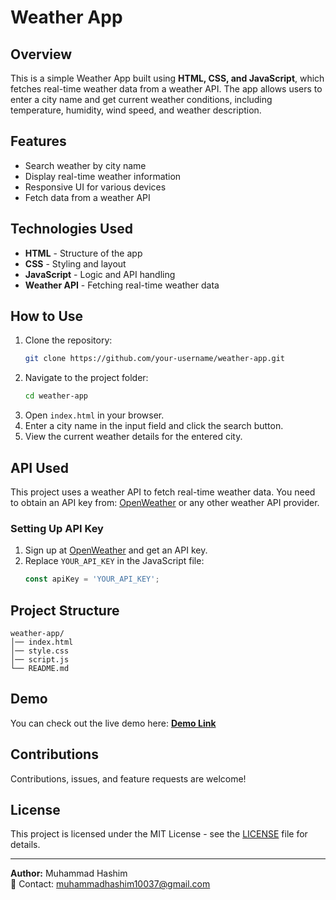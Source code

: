 # Weather App

## Overview

This is a simple Weather App built using **HTML, CSS, and JavaScript**, which fetches real-time weather data from a weather API. The app allows users to enter a city name and get current weather conditions, including temperature, humidity, wind speed, and weather description.

## Features

- Search weather by city name
- Display real-time weather information
- Responsive UI for various devices
- Fetch data from a weather API

## Technologies Used

- **HTML** - Structure of the app
- **CSS** - Styling and layout
- **JavaScript** - Logic and API handling
- **Weather API** - Fetching real-time weather data

## How to Use

1. Clone the repository:
   ```sh
   git clone https://github.com/your-username/weather-app.git
   ```
2. Navigate to the project folder:
   ```sh
   cd weather-app
   ```
3. Open `index.html` in your browser.
4. Enter a city name in the input field and click the search button.
5. View the current weather details for the entered city.

## API Used

This project uses a weather API to fetch real-time weather data. You need to obtain an API key from:
[OpenWeather](https://openweathermap.org/) or any other weather API provider.

### Setting Up API Key

1. Sign up at [OpenWeather](https://openweathermap.org/) and get an API key.
2. Replace `YOUR_API_KEY` in the JavaScript file:
   ```javascript
   const apiKey = 'YOUR_API_KEY';
   ```

## Project Structure

```
weather-app/
│── index.html
│── style.css
│── script.js
└── README.md
```

## Demo

You can check out the live demo here: **[Demo Link](https://your-live-demo-link.com)**

## Contributions

Contributions, issues, and feature requests are welcome!

## License

This project is licensed under the MIT License - see the [LICENSE](LICENSE) file for details.

---

**Author:** Muhammad Hashim\
📧 Contact: [muhammadhashim10037@gmail.com](mailto\:your-email@example.com)

